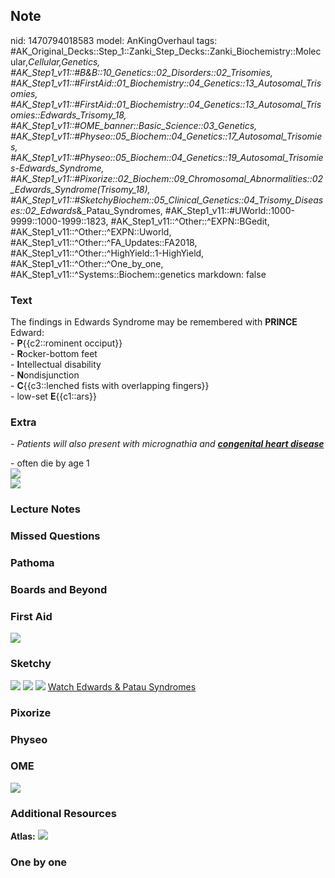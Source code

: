 ## Note
nid: 1470794018583
model: AnKingOverhaul
tags: #AK_Original_Decks::Step_1::Zanki_Step_Decks::Zanki_Biochemistry::Molecular,_Cellular,_Genetics, #AK_Step1_v11::#B&B::10_Genetics::02_Disorders::02_Trisomies, #AK_Step1_v11::#FirstAid::01_Biochemistry::04_Genetics::13_Autosomal_Trisomies, #AK_Step1_v11::#FirstAid::01_Biochemistry::04_Genetics::13_Autosomal_Trisomies::Edwards_Trisomy_18, #AK_Step1_v11::#OME_banner::Basic_Science::03_Genetics, #AK_Step1_v11::#Physeo::05_Biochem::04_Genetics::17_Autosomal_Trisomies, #AK_Step1_v11::#Physeo::05_Biochem::04_Genetics::19_Autosomal_Trisomies_-_Edwards_Syndrome, #AK_Step1_v11::#Pixorize::02_Biochem::09_Chromosomal_Abnormalities::02_Edwards_Syndrome_(Trisomy_18), #AK_Step1_v11::#SketchyBiochem::05_Clinical_Genetics::04_Trisomy_Diseases::02_Edwards_&_Patau_Syndromes, #AK_Step1_v11::#UWorld::1000-9999::1000-1999::1823, #AK_Step1_v11::^Other::^EXPN::BGedit, #AK_Step1_v11::^Other::^EXPN::Uworld, #AK_Step1_v11::^Other::^FA_Updates::FA2018, #AK_Step1_v11::^Other::^HighYield::1-HighYield, #AK_Step1_v11::^Other::^One_by_one, #AK_Step1_v11::^Systems::Biochem::genetics
markdown: false

### Text
<div>
  The findings in Edwards Syndrome may be remembered with
  <b>PRINCE</b> Edward:
</div>
<div style="centerbox">
  <div class="mnemonics">
    - <b>P</b>{{c2::rominent occiput}}
    <div>
      - <b>R</b>ocker-bottom feet
    </div>
    <div>
      - <b>I</b>ntellectual disability
    </div>- <b>N</b>ondisjunction
    <div>
      - <b>C</b>{{c3::lenched fists with overlapping fingers}}
    </div>
    <div>
      - low-set <b>E</b>{{c1::ars}}
    </div>
  </div>
</div>

### Extra
<i>- Patients will also present with micrognathia and
<b><u>congenital heart disease</u></b></i>
<div>
  <div>
    - often die by age 1
  </div>
  <div><img src="paste-42142219108353.jpg"></div>
  <div><img src="paste-44749264257025.jpg"></div>
</div>

### Lecture Notes


### Missed Questions


### Pathoma


### Boards and Beyond


### First Aid
<img src="tmpx8nMqh.png">

### Sketchy
<img src="Edwards%20&%20Patau%20Syndromes.png"> <img src=
"Screen%20Shot%202022-01-30%20at%2010.06.58%20AM.png"> <img src=
"Screen%20Shot%202022-01-30%20at%2010.07.13%20AM.png"> <a href=
"https://dashboard.sketchy.com/study/medical/courses/medical-biochemistry/units/medical-biochemistry-clinical-genetics/videos/medical-biochemistry-clinical-genetics-trisomy-diseases-edwards-and-patau-syndromes?utm_source=anki&utm_medium=partnership&utm_campaign=february_update&utm_content=medical">
Watch Edwards & Patau Syndromes</a>

### Pixorize


### Physeo


### OME
<div class="ome-widget">
  <a href="https://onlinemeded.org/spa/genetics?ref=anki"><img src=
  "_OME_AnkiFlashcards_Topic_4.png"></a>
</div>

### Additional Resources
<b>Atlas:</b> <img src="tmpRFmxWP.png">

### One by one

